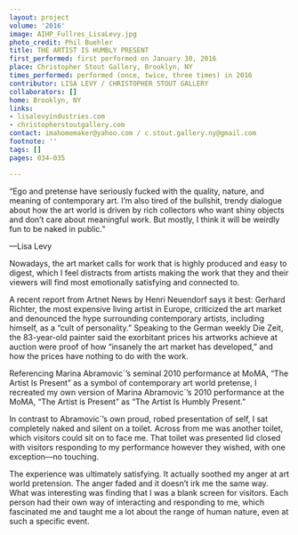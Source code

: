 ```yaml
---
layout: project
volume: '2016'
image: AIHP_Fullres_LisaLevy.jpg
photo_credit: Phil Buehler
title: THE ARTIST IS HUMBLY PRESENT
first_performed: first performed on January 30, 2016
place: Christopher Stout Gallery, Brooklyn, NY
times_performed: performed (once, twice, three times) in 2016
contributor: LISA LEVY / CHRISTOPHER STOUT GALLERY
collaborators: []
home: Brooklyn, NY
links:
- lisalevyindustries.com
- christopherstoutgallery.com
contact: imahomemaker@yahoo.com / c.stout.gallery.ny@gmail.com
footnote: ''
tags: []
pages: 034-035

---
```


“Ego and pretense have seriously fucked with the quality, nature, and meaning of contemporary art. I’m also tired of the bullshit, trendy dialogue about how the art world is driven by rich collectors who want shiny objects and don’t care about meaningful work. But mostly, I think it will be weirdly fun to be naked in public.”

—Lisa Levy

Nowadays, the art market calls for work that is highly produced and easy to digest, which I feel distracts from artists making the work that they and their viewers will find most emotionally satisfying and connected to.

A recent report from Artnet News by Henri Neuendorf says it best: Gerhard Richter, the most expensive living artist in Europe, criticized the art market and denounced the hype surrounding contemporary artists, including himself, as a “cult of personality.” Speaking to the German weekly Die Zeit, the 83-year-old painter said the exorbitant prices his artworks achieve at auction were proof of how “insanely the art market has developed,” and how the prices have nothing to do with the work.

Referencing Marina Abramovic´’s seminal 2010 performance at MoMA, “The Artist Is Present” as a symbol of contemporary art world pretense, I recreated my own version of Marina Abramovic´’s 2010 performance at the MoMA, “The Artist is Present” as “The Artist Is Humbly Present.”

In contrast to Abramovic´’s own proud, robed presentation of self, I sat completely naked and silent on a toilet. Across from me was another toilet, which visitors could sit on to face me. That toilet was presented lid closed with visitors responding to my performance however they wished, with one exception—no touching.

The experience was ultimately satisfying. It actually soothed my anger at art world pretension. The anger faded and it doesn’t irk me the same way. What was interesting was finding that I was a blank screen for visitors. Each person had their own way of interacting and responding to me, which fascinated me and taught me a lot about the range of human nature, even at such a specific event.
